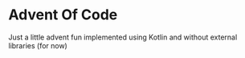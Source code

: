 # Advent Of Code

Just a little advent fun implemented using Kotlin and without external libraries (for now)
